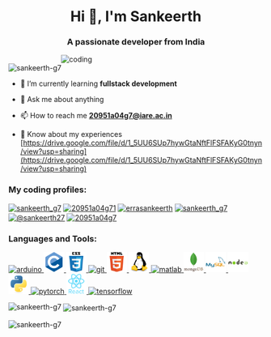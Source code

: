 <h1 align="center">Hi 👋, I'm Sankeerth</h1>
<h3 align="center">A passionate developer from India</h3>
<img align="right" width="400" src="https://c.tenor.com/_DOBjnGspYAAAAAM/code-coding.gif" alt="coding">
<p align="left"> <img src="https://komarev.com/ghpvc/?username=sankeerth-g7&label=Profile%20views&color=0e75b6&style=flat" alt="sankeerth-g7" /> </p>

- 🌱 I’m currently learning **fullstack development**

- 💬 Ask me about anything

- 📫 How to reach me **20951a04g7@iare.ac.in**

- 📄 Know about my experiences [https://drive.google.com/file/d/1_5UU6SUp7hywGtaNftFlFSFAKyG0tnyn/view?usp=sharing](https://drive.google.com/file/d/1_5UU6SUp7hywGtaNftFlFSFAKyG0tnyn/view?usp=sharing)

<h3 align="left">My coding profiles:</h3>
<p align="left">
<a href="https://www.codechef.com/users/sankeerth_g7" target="blank"><img align="center" src="https://cdn.jsdelivr.net/npm/simple-icons@3.1.0/icons/codechef.svg" alt="sankeerth_g7" height="30" width="40" /></a>
<a href="https://www.hackerrank.com/20951a04g71" target="blank"><img align="center" src="https://raw.githubusercontent.com/rahuldkjain/github-profile-readme-generator/master/src/images/icons/Social/hackerrank.svg" alt="20951a04g71" height="30" width="40" /></a>
<a href="https://codeforces.com/profile/errasankeerth" target="blank"><img align="center" src="https://raw.githubusercontent.com/rahuldkjain/github-profile-readme-generator/master/src/images/icons/Social/codeforces.svg" alt="errasankeerth" height="30" width="40" /></a>
<a href="https://www.leetcode.com/sankeerth_g7" target="blank"><img align="center" src="https://raw.githubusercontent.com/rahuldkjain/github-profile-readme-generator/master/src/images/icons/Social/leet-code.svg" alt="sankeerth_g7" height="30" width="40" /></a>
<a href="https://www.hackerearth.com/@sankeerth27" target="blank"><img align="center" src="https://raw.githubusercontent.com/rahuldkjain/github-profile-readme-generator/master/src/images/icons/Social/hackerearth.svg" alt="@sankeerth27" height="30" width="40" /></a>
<a href="https://auth.geeksforgeeks.org/user/20951a04g7" target="blank"><img align="center" src="https://raw.githubusercontent.com/rahuldkjain/github-profile-readme-generator/master/src/images/icons/Social/geeks-for-geeks.svg" alt="20951a04g7" height="30" width="40" /></a>
</p>

<h3 align="left">Languages and Tools:</h3>
<p align="left"> <a href="https://www.arduino.cc/" target="_blank" rel="noreferrer"> <img src="https://cdn.worldvectorlogo.com/logos/arduino-1.svg" alt="arduino" width="40" height="40"/> </a> <a href="https://www.cprogramming.com/" target="_blank" rel="noreferrer"> <img src="https://raw.githubusercontent.com/devicons/devicon/master/icons/c/c-original.svg" alt="c" width="40" height="40"/> </a> <a href="https://www.w3schools.com/css/" target="_blank" rel="noreferrer"> <img src="https://raw.githubusercontent.com/devicons/devicon/master/icons/css3/css3-original-wordmark.svg" alt="css3" width="40" height="40"/> </a> <a href="https://git-scm.com/" target="_blank" rel="noreferrer"> <img src="https://www.vectorlogo.zone/logos/git-scm/git-scm-icon.svg" alt="git" width="40" height="40"/> </a> <a href="https://www.w3.org/html/" target="_blank" rel="noreferrer"> <img src="https://raw.githubusercontent.com/devicons/devicon/master/icons/html5/html5-original-wordmark.svg" alt="html5" width="40" height="40"/> </a> <a href="https://www.linux.org/" target="_blank" rel="noreferrer"> <img src="https://raw.githubusercontent.com/devicons/devicon/master/icons/linux/linux-original.svg" alt="linux" width="40" height="40"/> </a> <a href="https://www.mathworks.com/" target="_blank" rel="noreferrer"> <img src="https://upload.wikimedia.org/wikipedia/commons/2/21/Matlab_Logo.png" alt="matlab" width="40" height="40"/> </a> <a href="https://www.mongodb.com/" target="_blank" rel="noreferrer"> <img src="https://raw.githubusercontent.com/devicons/devicon/master/icons/mongodb/mongodb-original-wordmark.svg" alt="mongodb" width="40" height="40"/> </a> <a href="https://www.mysql.com/" target="_blank" rel="noreferrer"> <img src="https://raw.githubusercontent.com/devicons/devicon/master/icons/mysql/mysql-original-wordmark.svg" alt="mysql" width="40" height="40"/> </a> <a href="https://nodejs.org" target="_blank" rel="noreferrer"> <img src="https://raw.githubusercontent.com/devicons/devicon/master/icons/nodejs/nodejs-original-wordmark.svg" alt="nodejs" width="40" height="40"/> </a> <a href="https://www.python.org" target="_blank" rel="noreferrer"> <img src="https://raw.githubusercontent.com/devicons/devicon/master/icons/python/python-original.svg" alt="python" width="40" height="40"/> </a> <a href="https://pytorch.org/" target="_blank" rel="noreferrer"> <img src="https://www.vectorlogo.zone/logos/pytorch/pytorch-icon.svg" alt="pytorch" width="40" height="40"/> </a> <a href="https://reactjs.org/" target="_blank" rel="noreferrer"> <img src="https://raw.githubusercontent.com/devicons/devicon/master/icons/react/react-original-wordmark.svg" alt="react" width="40" height="40"/> </a> <a href="https://www.tensorflow.org" target="_blank" rel="noreferrer"> <img src="https://www.vectorlogo.zone/logos/tensorflow/tensorflow-icon.svg" alt="tensorflow" width="40" height="40"/> </a> </p>

<p><img align="left" src="https://github-readme-stats.vercel.app/api/top-langs?username=sankeerth-g7&show_icons=true&locale=en&layout=compact" alt="sankeerth-g7" /></p>

<p>&nbsp;<img align="center" src="https://github-readme-stats.vercel.app/api?username=sankeerth-g7&show_icons=true&locale=en" alt="sankeerth-g7" /></p>

<p><img align="center" src="https://github-readme-streak-stats.herokuapp.com/?user=sankeerth-g7&" alt="sankeerth-g7" /></p>
